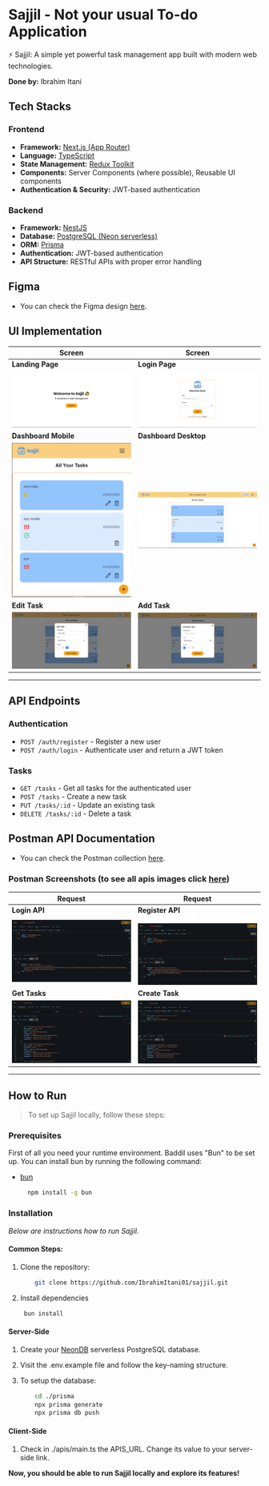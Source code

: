 # Sajjil - Not your usual To-do Application

⚡ Sajjil: A simple yet powerful task management app built with modern web technologies.

**Done by:** Ibrahim Itani  

## Tech Stacks  

### Frontend

- **Framework:** [Next.js (App Router)](https://nextjs.org/)  
- **Language:** [TypeScript](https://www.typescriptlang.org/)  
- **State Management:** [Redux Toolkit](https://redux-toolkit.js.org/)  
- **Components:** Server Components (where possible), Reusable UI components  
- **Authentication & Security:** JWT-based authentication  

### Backend

- **Framework:** [NestJS](https://nestjs.com/)  
- **Database:** [PostgreSQL (Neon serverless)](https://neon.tech/)  
- **ORM:** [Prisma](https://www.prisma.io/)  
- **Authentication:** JWT-based authentication  
- **API Structure:** RESTful APIs with proper error handling  

## Figma  

- You can check the Figma design [here](https://www.figma.com/design/JY2eiAyC26vt3VH9fpznHL/Sajjil?node-id=0-1&t=jFaEKiTiGjFvoQ3Z-1).  

## UI Implementation  

| **Screen**           | **Screen**             |  
|----------------------|----------------------|  
| **Landing Page**     | **Login Page**       |  
| ![Landing](./readme/ui-implementation/landing.png)  | ![Login](./readme/ui-implementation/auth-login.png)  |  
| **Dashboard Mobile** | **Dashboard Desktop** |  
| ![Tasks](./readme/ui-implementation/dashboard-mobile.png)  | ![Completed](./readme/ui-implementation/dashboard.png)  |  
| **Edit Task**        | **Add Task**         |  
| ![Edit Task](./readme/ui-implementation/edit-task.png)  | ![Add Task](./readme/ui-implementation/add-task.png)  |  

---

## API Endpoints  

### Authentication

- `POST /auth/register` - Register a new user  
- `POST /auth/login` - Authenticate user and return a JWT token  

### Tasks

- `GET /tasks` - Get all tasks for the authenticated user  
- `POST /tasks` - Create a new task  
- `PUT /tasks/:id` - Update an existing task  
- `DELETE /tasks/:id` - Delete a task  

## Postman API Documentation  

- You can check the Postman collection [here](https://documenter.getpostman.com/view/41545410/2sAYdcsCkg).  

### Postman Screenshots (to see all apis images click [here](./readme/apis/))

| **Request**      | **Request**      |  
|------------------|------------------|  
| **Login API**    | **Register API**  |  
| ![Login](./readme/apis/login.png)  | ![Register](./readme/apis/register.png)  |  
| **Get Tasks**    | **Create Task**   |  
| ![Get Tasks](./readme/apis/getAllTasks.png)  | ![Create Task](./readme/apis/createTask.png)  |  

---

## How to Run  

> To set up Sajjil locally, follow these steps:

### Prerequisites

First of all you need your runtime environment. Baddil uses "Bun" to be set up. You can install bun by running the following command:

- [bun](https://bun.sh/docs/installation)

  ```sh
    npm install -g bun
  ```

### Installation

_Below are instructions how to run Sajjil._

#### Common Steps:

1. Clone the repository:

    ```sh
        git clone https://github.com/IbrahimItani01/sajjil.git
    ```

2. Install dependencies

   ```sh
    bun install
   ```

#### Server-Side

1. Create your [NeonDB]("https://neon.tech/") serverless PostgreSQL database.

2. Visit the .env.example file and follow the key-naming structure.

3. To setup the database:

    ```sh
        cd ./prisma
        npx prisma generate
        npx prisma db push
    ```

#### Client-Side

1. Check in ./apis/main.ts the APIS_URL. Change its value to your server-side link.

**Now, you should be able to run Sajjil locally and explore its features!**
